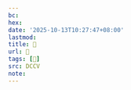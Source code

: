 ```yaml
---
bc:
hex:
date: '2025-10-13T10:27:47+08:00'
lastmod:
title: 􄂸
url: 􄂸
tags: [𠷃]
src: DCCV
note:
---
```

